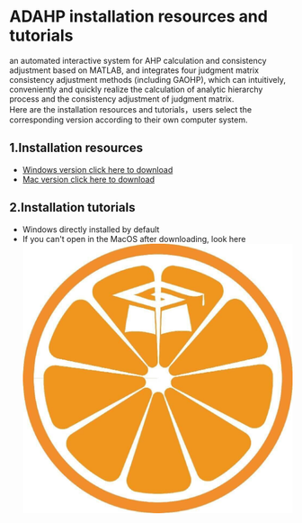# ADAHP installation resources and tutorials
an automated interactive system for AHP calculation and consistency adjustment based on MATLAB, and integrates four judgment matrix consistency adjustment methods (including GAOHP), which can intuitively, conveniently and quickly realize the calculation of analytic hierarchy process and the consistency adjustment of judgment matrix.<br>
Here are the installation resources and tutorials，users select the corresponding version according to their own computer system.<br>

## 1.Installation resources
* [Windows version click here to download](https://github.com/gccaizr/ADAHP/releases/download/v1.0/windows_redistribution.zip)<br>
* [Mac version click here to download](https://github.com/gccaizr/ADAHP/releases/download/v1.0/MacOs-AppInstaller.zip)<br>

## 2.Installation tutorials


* Windows directly installed by default
* If you can't open in the MacOS after downloading, look here
![image](https://github.com/gccaizr/picture/blob/c3ded8cc8e0a188b331606be182a3ed6e51f4bd7/images/%E6%A9%99%E5%AD%90%E5%A4%B4%E5%83%8F.jpg)
